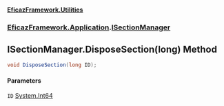 #### [EficazFramework.Utilities](EficazFrameworkUtilities.md 'EficazFramework Utilities')
### [EficazFramework.Application](EficazFrameworkUtilities.md#EficazFramework.Application 'EficazFramework.Application').[ISectionManager](EficazFramework.Application/ISectionManager.md 'EficazFramework.Application.ISectionManager')

## ISectionManager.DisposeSection(long) Method

```csharp
void DisposeSection(long ID);
```
#### Parameters

<a name='EficazFramework.Application.ISectionManager.DisposeSection(long).ID'></a>

`ID` [System.Int64](https://docs.microsoft.com/en-us/dotnet/api/System.Int64 'System.Int64')